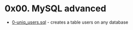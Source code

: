 # 0x00. MySQL advanced
- [0-uniq_users.sql](0-uniq_users.sql) - creates a table users on any database